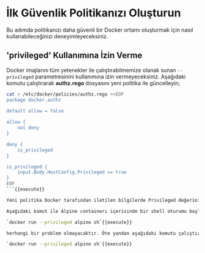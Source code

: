 # İlk Güvenlik Politikanızı Oluşturun

Bu adımda politikanızı daha güvenli bir Docker ortamı oluşturmak için nasıl kullanabileceğinizi deneyimleyeceksiniz.

## 'privileged' Kullanımına İzin Verme

Docker imajlarını tüm yetenekler ile çalıştırabilmemize olanak sunan `--privileged` parametresinini kullanımına izin vermeyeceksiniz. Aşağıdaki komutu çalıştırarak **authz.rego** dosyasını yeni politika ile güncelleyin;

```bash
cat > /etc/docker/policies/authz.rego <<EOF
package docker.authz
  
default allow = false

allow {
    not deny
}

deny {
    is_privileged
}

is_privileged {
    input.Body.HostConfig.Privileged == true
}
EOF
```{{execute}}

Yeni politika Docker tarafından iletilen bilgilerde Privileged değerinin true olması durumunda işleme izin vermeyecektir.

Aşağıdaki komut ile Alpine containerı içerisinde bir shell oturumu başlatın;

`docker run --privileged alpine sh`{{execute}}

herhangi bir problem olmayacaktır. Öte yandan aşağıdaki komutu çalıştırmanıza Docker izin vermeyecektir;

`docker run --privileged alpine sh`{{execute}}